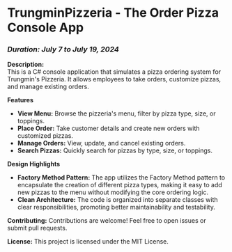# TrungminPizzeria - The Order Pizza Console App
### <i>Duration: July 7 to July 19, 2024</i>

**Description:**
<br> This is a C# console application that simulates a pizza ordering system for Trungmin's Pizzeria. It allows employees to take orders, customize pizzas, and manage existing orders. </br>

**Features**
*   **View Menu:** Browse the pizzeria's menu, filter by pizza type, size, or toppings.
*   **Place Order:**  Take customer details and create new orders with customized pizzas.
*   **Manage Orders:**  View, update, and cancel existing orders.
*   **Search Pizzas:**  Quickly search for pizzas by type, size, or toppings.

**Design Highlights**
*   **Factory Method Pattern:**  The app utilizes the Factory Method pattern to encapsulate the creation of different pizza types, making it easy to add new pizzas to the menu without modifying the core ordering logic.
*   **Clean Architecture:** The code is organized into separate classes with clear responsibilities, promoting better maintainability and testability.

**Contributing:** Contributions are welcome! Feel free to open issues or submit pull requests.

**License:** This project is licensed under the MIT License.

